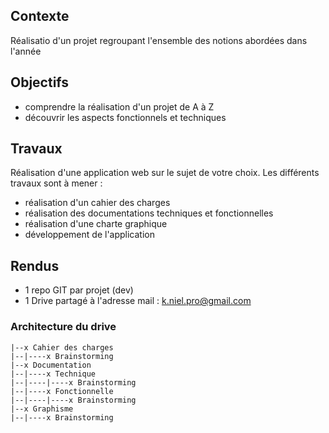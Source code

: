## Contexte

Réalisatio d'un projet regroupant l'ensemble des notions abordées dans l'année

## Objectifs

- comprendre la réalisation d'un projet de A à Z
- découvrir les aspects fonctionnels et techniques

## Travaux

Réalisation d'une application web sur le sujet de votre choix. Les différents travaux sont à mener : 

- réalisation d'un cahier des charges
- réalisation des documentations techniques et fonctionnelles
- réalisation d'une charte graphique
- développement de l'application

## Rendus

- 1 repo GIT par projet (dev)
- 1 Drive partagé à l'adresse mail : k.niel.pro@gmail.com

### Architecture du drive

```
|--x Cahier des charges
|--|----x Brainstorming
|--x Documentation
|--|----x Technique
|--|----|----x Brainstorming
|--|----x Fonctionnelle
|--|----|----x Brainstorming
|--x Graphisme
|--|----x Brainstorming
```
